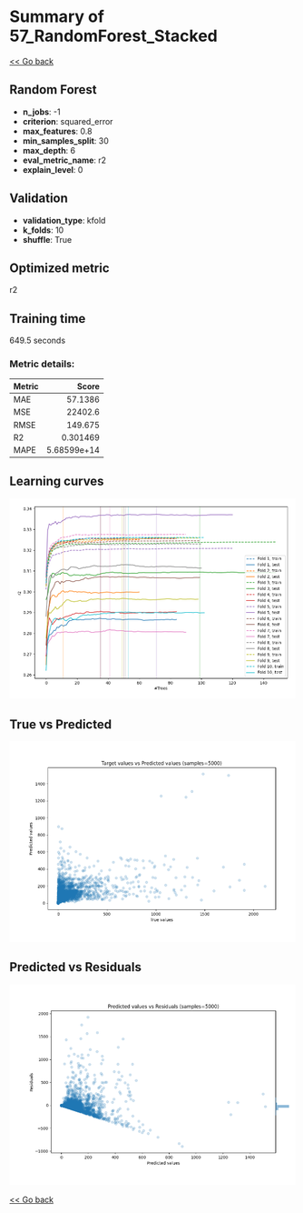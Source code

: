 # Summary of 57_RandomForest_Stacked

[<< Go back](../README.md)


## Random Forest
- **n_jobs**: -1
- **criterion**: squared_error
- **max_features**: 0.8
- **min_samples_split**: 30
- **max_depth**: 6
- **eval_metric_name**: r2
- **explain_level**: 0

## Validation
 - **validation_type**: kfold
 - **k_folds**: 10
 - **shuffle**: True

## Optimized metric
r2

## Training time

649.5 seconds

### Metric details:
| Metric   |           Score |
|:---------|----------------:|
| MAE      |    57.1386      |
| MSE      | 22402.6         |
| RMSE     |   149.675       |
| R2       |     0.301469    |
| MAPE     |     5.68599e+14 |



## Learning curves
![Learning curves](learning_curves.png)
## True vs Predicted

![True vs Predicted](true_vs_predicted.png)


## Predicted vs Residuals

![Predicted vs Residuals](predicted_vs_residuals.png)



[<< Go back](../README.md)
